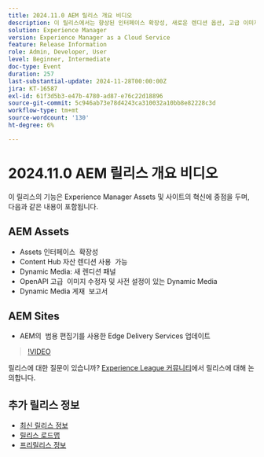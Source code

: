 ```yaml
---
title: 2024.11.0 AEM 릴리스 개요 비디오
description: 이 릴리스에서는 향상된 인터페이스 확장성, 새로운 렌디션 옵션, 고급 이미지 수정자 및 AEM의 유니버설 편집기를 통한 Edge Delivery Services 개선 사항 등 Adobe Experience Manager(AEM) Sites 및 Assets에 대한 주요 업데이트를 조명합니다.
solution: Experience Manager
version: Experience Manager as a Cloud Service
feature: Release Information
role: Admin, Developer, User
level: Beginner, Intermediate
doc-type: Event
duration: 257
last-substantial-update: 2024-11-28T00:00:00Z
jira: KT-16587
exl-id: 61f3d5b3-e47b-4780-ad87-e76c22d18896
source-git-commit: 5c946ab73e78d4243ca310032a10bb8e82228c3d
workflow-type: tm+mt
source-wordcount: '130'
ht-degree: 6%

---
```


# 2024.11.0 AEM 릴리스 개요 비디오

이 릴리스의 기능은 Experience Manager Assets 및 사이트의 혁신에 중점을 두며, 다음과 같은 내용이 포함됩니다.

## AEM Assets

* Assets 인터페이스 &#x200B; 확장성
* Content Hub 자산 렌디션 사용 &#x200B; 가능
* Dynamic Media: 새 렌디션 패널&#x200B;
* OpenAPI 고급 &#x200B; 이미지 수정자 및 사전 설정이 있는 Dynamic Media&#x200B;
* Dynamic Media 게재 &#x200B; 보고서

## AEM Sites

* AEM의 &#x200B; 범용 편집기를 사용한 Edge Delivery Services 업데이트

>[!VIDEO](https://video.tv.adobe.com/v/3440920/?learn=on&enablevpops)

릴리스에 대한 질문이 있습니까?  [Experience League 커뮤니티](https://adobe.ly/3ZKpM0u)에서 릴리스에 대해 논의합니다.

## 추가 릴리스 정보

* [최신 릴리스 정보](https://experienceleague.adobe.com/docs/experience-manager-cloud-service/content/release-notes/home.html?lang=ko-KR)
* [릴리스 로드맵](https://experienceleague.adobe.com/docs/experience-manager-release-information/aem-release-updates/update-releases-roadmap.html?lang=ko)
* [프리릴리스 정보](https://experienceleague.adobe.com/docs/experience-manager-cloud-service/content/release-notes/prerelease.html?lang=ko)
